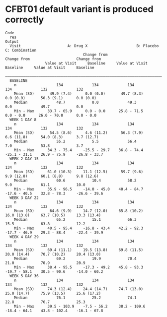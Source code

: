 # CFBT01 default variant is produced correctly

    Code
      res
    Output
      Visit                     A: Drug X                      B: Placebo                    C: Combination        
                                       Change from                     Change from                     Change from 
                      Value at Visit     Baseline     Value at Visit     Baseline     Value at Visit     Baseline  
      —————————————————————————————————————————————————————————————————————————————————————————————————————————————
      BASELINE                                                                                                     
        n                  134             134             134             134             132             132     
        Mean (SD)       49.9 (7.4)      0.0 (0.0)       49.7 (8.3)      0.0 (0.0)       50.3 (9.1)      0.0 (0.0)  
        Median             48.7            0.0             49.3            0.0             49.7            0.0     
        Min - Max      33.7 - 65.9      0.0 - 0.0      25.8 - 71.5      0.0 - 0.0      26.0 - 70.0      0.0 - 0.0  
      WEEK 1 DAY 8                                                                                                 
        n                  134             134             134             134             132             132     
        Mean (SD)       54.5 (8.6)      4.6 (11.2)      56.3 (7.9)      6.6 (11.8)      54.0 (8.3)      3.7 (12.7) 
        Median             55.2            5.5             56.4            7.0             53.8            3.7     
        Min - Max      34.3 - 75.4     -25.5 - 29.7    36.8 - 74.4     -25.1 - 31.1    26.9 - 75.9     -26.8 - 33.7
      WEEK 2 DAY 15                                                                                                
        n                  134             134             134             134             132             132     
        Mean (SD)      61.0 (10.3)     11.1 (12.5)      59.7 (9.6)      9.9 (12.8)      60.1 (8.8)      9.8 (12.6) 
        Median             60.6            10.4            58.2            9.0             61.1            10.0    
        Min - Max      35.9 - 96.5     -14.0 - 45.0    40.4 - 84.7     -17.6 - 40.5    32.8 - 78.3     -26.6 - 39.6
      WEEK 3 DAY 22                                                                                                
        n                  134             134             134             134             132             132     
        Mean (SD)       64.6 (9.9)     14.7 (12.0)     65.8 (10.2)     16.0 (13.8)     63.7 (10.5)     13.3 (13.4) 
        Median             65.2            15.1            66.3            15.5            63.8            12.2    
        Min - Max      40.5 - 95.4     -16.8 - 43.4    42.2 - 92.3     -17.7 - 46.9    29.3 - 88.4     -22.4 - 39.9
      WEEK 4 DAY 29                                                                                                
        n                  134             134             134             134             132             132     
        Mean (SD)      69.4 (11.1)     19.5 (13.8)     69.8 (11.5)     20.0 (14.4)     70.7 (10.2)     20.4 (13.0) 
        Median             69.2            19.9            70.4            21.0            70.9            20.9    
        Min - Max      38.4 - 95.5     -17.3 - 49.2    45.8 - 93.3     -19.7 - 58.1    30.5 - 90.6     -14.0 - 60.2
      WEEK 5 DAY 36                                                                                                
        n                  134             134             134             134             132             132     
        Mean (SD)      74.3 (12.4)     24.4 (14.7)     74.7 (13.0)     25.0 (14.7)     75.9 (13.5)     25.6 (17.2) 
        Median             76.1            25.2            74.1            22.8            76.7            25.3    
        Min - Max      39.5 - 103.9    -7.5 - 56.2     38.2 - 109.6    -18.4 - 64.1    43.8 - 102.4    -16.1 - 67.8

